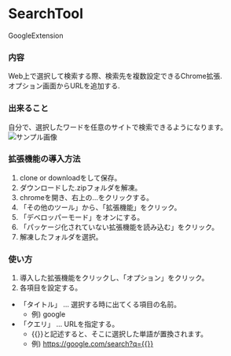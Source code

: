 # SearchTool
GoogleExtension<br>

### 内容
Web上で選択して検索する際、検索先を複数設定できるChrome拡張.<br>
オプション画面からURLを追加する.<br>

### 出来ること
自分で、選択したワードを任意のサイトで検索できるようになります。<br>
![サンプル画像](img/sample.png)

### 拡張機能の導入方法

1. clone or downloadをして保存。
1. ダウンロードした.zipフォルダを解凍。
1. chromeを開き、右上の...をクリックする。
1. 「その他のツール」から、「拡張機能」をクリック。
1. 「デベロッパーモード」をオンにする。
1. 「パッケージ化されていない拡張機能を読み込む」をクリック。
1. 解凍したフォルダを選択。

### 使い方

1. 導入した拡張機能をクリックし、「オプション」をクリック。
1. 各項目を設定する。
  - 「タイトル」    ... 選択する時に出てくる項目の名前。
    - 例) google
  - 「クエリ」      ... URLを指定する。
    - {{}}と記述すると、そこに選択した単語が置換されます。
    - 例) https://google.com/search?q={{}}